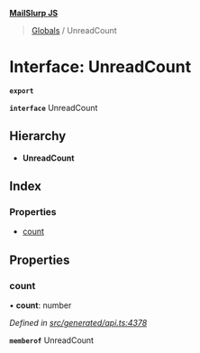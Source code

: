 **[MailSlurp JS](../README.md)**

> [Globals](../README.md) / UnreadCount

# Interface: UnreadCount

**`export`** 

**`interface`** UnreadCount

## Hierarchy

* **UnreadCount**

## Index

### Properties

* [count](unreadcount.md#count)

## Properties

### count

•  **count**: number

*Defined in [src/generated/api.ts:4378](https://github.com/mailslurp/mailslurp-client/blob/a36d929/src/generated/api.ts#L4378)*

**`memberof`** UnreadCount
